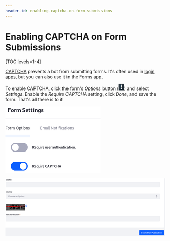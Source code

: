 ```yaml
---
header-id: enabling-captcha-on-form-submissions
---
```


# Enabling CAPTCHA on Form Submissions

[TOC levels=1-4]

[CAPTCHA](https://en.wikipedia.org/wiki/CAPTCHA) 
prevents a bot from submitting forms. It's often used in 
[login apps](/docs/7-2/deploy/-/knowledge_base/d/logging-into-liferay), 
but you can also use it in the Forms app. 

To enable CAPTCHA, click the form's *Options* button 
(![Options](../../images/icon-options.png)) 
and select *Settings*. Enable the *Require CAPTCHA* setting, click *Done*, and 
save the form. That's all there is to it! 

![Figure 1: You can enable CAPTCHA for your form in the Form Settings window.](../../images/forms-settings-captcha.png)

![Figure 2: Once you enable CAPTCHA, your form has protection against bot submissions.](../../images/forms-captcha.png)
